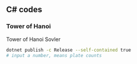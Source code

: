 ## C# codes
### Tower of Hanoi
Tower of Hanoi Sovler
```bash
dotnet publish -c Release --self-contained true
# input a number, means plate counts
```
